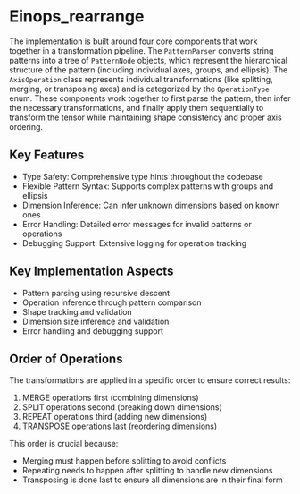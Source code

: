 # Einops_rearrange

The implementation is built around four core components that work together in a transformation pipeline. The `PatternParser` converts string patterns into a tree of `PatternNode` objects, which represent the hierarchical structure of the pattern (including individual axes, groups, and ellipsis). The `AxisOperation` class represents individual transformations (like splitting, merging, or transposing axes) and is categorized by the `OperationType` enum. These components work together to first parse the pattern, then infer the necessary transformations, and finally apply them sequentially to transform the tensor while maintaining shape consistency and proper axis ordering.

## Key Features

- Type Safety: Comprehensive type hints throughout the codebase  
- Flexible Pattern Syntax: Supports complex patterns with groups and ellipsis  
- Dimension Inference: Can infer unknown dimensions based on known ones  
- Error Handling: Detailed error messages for invalid patterns or operations  
- Debugging Support: Extensive logging for operation tracking  

## Key Implementation Aspects

- Pattern parsing using recursive descent  
- Operation inference through pattern comparison  
- Shape tracking and validation  
- Dimension size inference and validation  
- Error handling and debugging support  

## Order of Operations

The transformations are applied in a specific order to ensure correct results:

1. MERGE operations first (combining dimensions)  
2. SPLIT operations second (breaking down dimensions)  
3. REPEAT operations third (adding new dimensions)  
4. TRANSPOSE operations last (reordering dimensions)  

This order is crucial because:

- Merging must happen before splitting to avoid conflicts  
- Repeating needs to happen after splitting to handle new dimensions  
- Transposing is done last to ensure all dimensions are in their final form  
